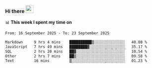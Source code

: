 ### Hi there <a href="https://www.gautamkrishnar.com/"><img src="https://media.giphy.com/media/hvRJCLFzcasrR4ia7z/giphy.gif" width="25px"></a>

📊 **This week I spent my time on**

<!--START_SECTION:waka-->

```txt
From: 16 September 2025 - To: 23 September 2025

Markdown     9 hrs 4 mins    ██████████▒░░░░░░░░░░░░░░   40.80 %
JavaScript   7 hrs 49 mins   ████████▓░░░░░░░░░░░░░░░░   35.17 %
SQL          2 hrs 20 mins   ██▓░░░░░░░░░░░░░░░░░░░░░░   10.54 %
Other        2 hrs 7 mins    ██▒░░░░░░░░░░░░░░░░░░░░░░   09.58 %
Text         16 mins         ▒░░░░░░░░░░░░░░░░░░░░░░░░   01.23 %
```

<!--END_SECTION:waka-->
